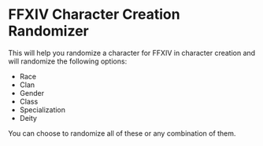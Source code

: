 # **FFXIV Character Creation Randomizer**
This will help you randomize a character for FFXIV in character creation and will randomize the following options:
- Race
- Clan
- Gender
- Class
- Specialization
- Deity

You can choose to randomize all of these or any combination of them.
